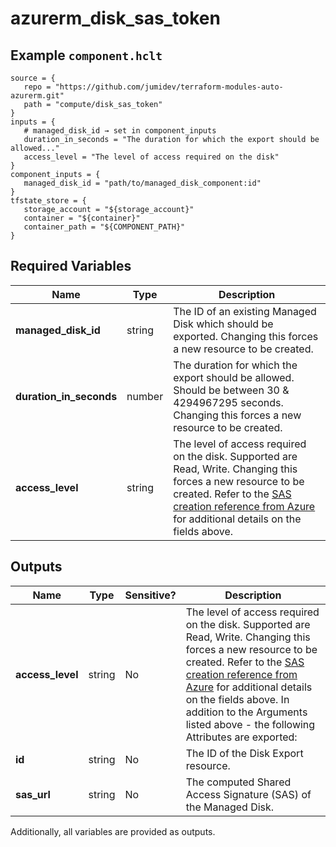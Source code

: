 # azurerm_disk_sas_token



## Example `component.hclt`

```hcl
source = {
   repo = "https://github.com/jumidev/terraform-modules-auto-azurerm.git"   
   path = "compute/disk_sas_token"   
}
inputs = {
   # managed_disk_id → set in component_inputs
   duration_in_seconds = "The duration for which the export should be allowed..."   
   access_level = "The level of access required on the disk"   
}
component_inputs = {
   managed_disk_id = "path/to/managed_disk_component:id"   
}
tfstate_store = {
   storage_account = "${storage_account}"   
   container = "${container}"   
   container_path = "${COMPONENT_PATH}"   
}
```

## Required Variables

| Name | Type |  Description |
| ---- | --------- |  ----------- |
| **managed_disk_id** | string |  The ID of an existing Managed Disk which should be exported. Changing this forces a new resource to be created. | 
| **duration_in_seconds** | number |  The duration for which the export should be allowed. Should be between 30 & 4294967295 seconds. Changing this forces a new resource to be created. | 
| **access_level** | string |  The level of access required on the disk. Supported are Read, Write. Changing this forces a new resource to be created. Refer to the [SAS creation reference from Azure](https://docs.microsoft.com/rest/api/compute/disks/grant-access) for additional details on the fields above. | 



## Outputs

| Name | Type | Sensitive? | Description |
| ---- | ---- | --------- | --------- |
| **access_level** | string | No  | The level of access required on the disk. Supported are Read, Write. Changing this forces a new resource to be created. Refer to the [SAS creation reference from Azure](https://docs.microsoft.com/rest/api/compute/disks/grant-access) for additional details on the fields above. In addition to the Arguments listed above - the following Attributes are exported: | 
| **id** | string | No  | The ID of the Disk Export resource. | 
| **sas_url** | string | No  | The computed Shared Access Signature (SAS) of the Managed Disk. | 

Additionally, all variables are provided as outputs.

